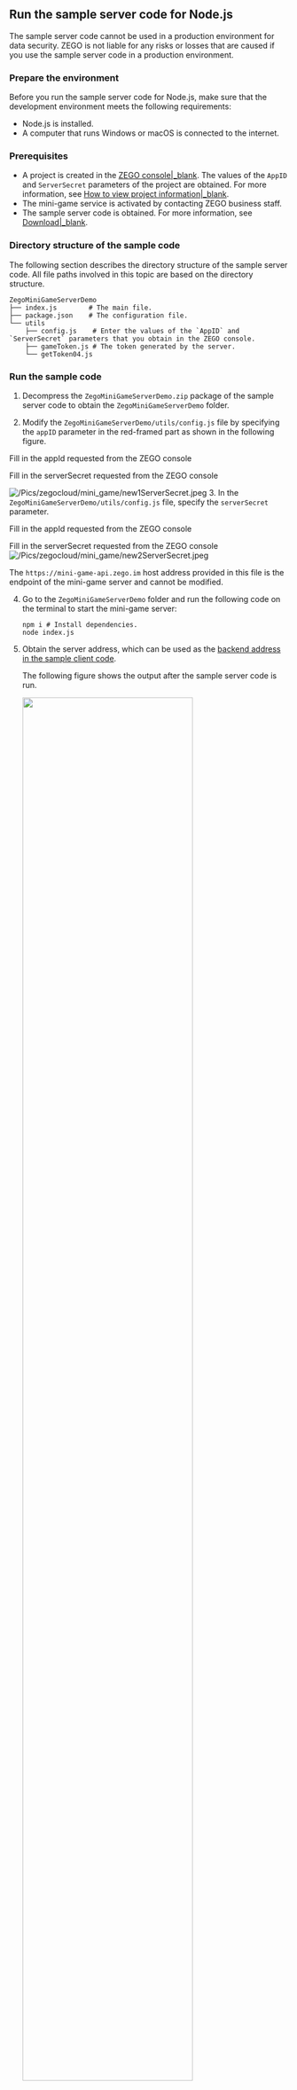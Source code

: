 
## Run the sample server code for Node.js

<div class="mk-warning">

The sample server code cannot be used in a production environment for data security. ZEGO is not liable for any risks or losses that are caused if you use the sample server code in a production environment.

</div>

### Prepare the environment

Before you run the sample server code for Node.js, make sure that the development environment meets the following requirements:

- Node.js is installed.
- A computer that runs Windows or macOS is connected to the internet.

### Prerequisites

- A project is created in the [ZEGO console\|_blank](https://console.zegocloud.com). The values of the `AppID` and `ServerSecret` parameters of the project are obtained. For more information, see [How to view project information\|_blank](https://www.zegocloud.com/docs/admin-console/view-project-information).
- The mini-game service is activated by contacting ZEGO business staff.
- The sample server code is obtained. For more information, see [Download\|_blank](!ZegoMiniGameEngine-download).

### Directory structure of the sample code

The following section describes the directory structure of the sample server code. All file paths involved in this topic are based on the directory structure.

```tree
ZegoMiniGameServerDemo
├── index.js        # The main file.
├── package.json    # The configuration file.
└── utils
    ├── config.js    # Enter the values of the `AppID` and `ServerSecret` parameters that you obtain in the ZEGO console.
    ├── gameToken.js # The token generated by the server. 
    └── getToken04.js 
```

### Run the sample code

1. Decompress the `ZegoMiniGameServerDemo.zip` package of the sample server code to obtain the `ZegoMiniGameServerDemo` folder.

2. Modify the `ZegoMiniGameServerDemo/utils/config.js` file by specifying the `appID` parameter in the red-framed part as shown in the following figure.

Fill in the appId requested from the ZEGO console

Fill in the serverSecret  requested from the ZEGO console

![/Pics/zegocloud/mini_game/new1ServerSecret.jpeg](//doc.oa.zego.im/Pics/zegocloud/mini_game/new1ServerSecret.jpeg)
3. In the `ZegoMiniGameServerDemo/utils/config.js` file, specify the `serverSecret` parameter.
   
 Fill in the appId requested from the ZEGO console

Fill in the serverSecret  requested from the ZEGO console
![/Pics/zegocloud/mini_game/new2ServerSecret.jpeg](//doc.oa.zego.im/Pics/zegocloud/mini_game/new2ServerSecret.jpeg)

<div class="mk-warning">

The `https://mini-game-api.zego.im` host address provided in this file is the endpoint of the mini-game server and cannot be modified.

</div>

4. Go to the `ZegoMiniGameServerDemo` folder and run the following code on the terminal to start the mini-game server:
   
   ```
   npm i # Install dependencies.
   node index.js
   ```

5. Obtain the server address, which can be used as the <a href="#host_ip">backend address in the sample client code</a>.
   
   The following figure shows the output after the sample server code is run.
   
   <img src="/Pics/MiniGames/server_sourcecodes_address.jpeg" width=80%>















